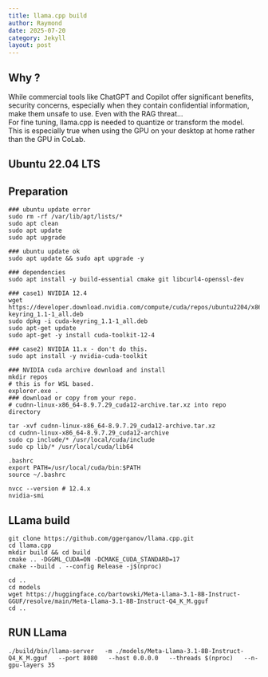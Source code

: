 ```yaml
---
title: llama.cpp build
author: Raymond
date: 2025-07-20
category: Jekyll
layout: post
---
```

## Why ?
While commercial tools like ChatGPT and Copilot offer significant benefits, security concerns, especially when they contain confidential information, make them unsafe to use. Even with the RAG threat...<br>
For fine tuning, llama.cpp is needed to quantize or transform the model.<br>
This is especially true when using the GPU on your desktop at home rather than the GPU in CoLab.<br>

## Ubuntu 22.04 LTS

## Preparation
```
### ubuntu update error
sudo rm -rf /var/lib/apt/lists/*
sudo apt clean
sudo apt update
sudo apt upgrade

### ubuntu update ok
sudo apt update && sudo apt upgrade -y

### dependencies
sudo apt install -y build-essential cmake git libcurl4-openssl-dev

### case1) NVIDIA 12.4
wget https://developer.download.nvidia.com/compute/cuda/repos/ubuntu2204/x86_64/cuda-keyring_1.1-1_all.deb
sudo dpkg -i cuda-keyring_1.1-1_all.deb
sudo apt-get update
sudo apt-get -y install cuda-toolkit-12-4
   
### case2) NVIDIA 11.x - don't do this.
sudo apt install -y nvidia-cuda-toolkit

### NVIDIA cuda archive download and install
mkdir repos
# this is for WSL based.
explorer.exe .
### download or copy from your repo.
# cudnn-linux-x86_64-8.9.7.29_cuda12-archive.tar.xz into repo directory

tar -xvf cudnn-linux-x86_64-8.9.7.29_cuda12-archive.tar.xz
cd cudnn-linux-x86_64-8.9.7.29_cuda12-archive
sudo cp include/* /usr/local/cuda/include
sudo cp lib/* /usr/local/cuda/lib64

.bashrc
export PATH=/usr/local/cuda/bin:$PATH
source ~/.bashrc

nvcc --version # 12.4.x
nvidia-smi

```


## LLama build
```
git clone https://github.com/ggerganov/llama.cpp.git
cd llama.cpp
mkdir build && cd build
cmake .. -DGGML_CUDA=ON -DCMAKE_CUDA_STANDARD=17
cmake --build . --config Release -j$(nproc)

cd ..
cd models
wget https://huggingface.co/bartowski/Meta-Llama-3.1-8B-Instruct-GGUF/resolve/main/Meta-Llama-3.1-8B-Instruct-Q4_K_M.gguf
cd ..

```

## RUN LLama
```
./build/bin/llama-server   -m ./models/Meta-Llama-3.1-8B-Instruct-Q4_K_M.gguf   --port 8080   --host 0.0.0.0   --threads $(nproc)   --n-gpu-layers 35
```

`````

